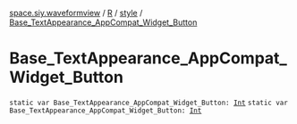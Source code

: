 [space.siy.waveformview](../../index.md) / [R](../index.md) / [style](index.md) / [Base_TextAppearance_AppCompat_Widget_Button](./-base_-text-appearance_-app-compat_-widget_-button.md)

# Base_TextAppearance_AppCompat_Widget_Button

`static var Base_TextAppearance_AppCompat_Widget_Button: `[`Int`](https://kotlinlang.org/api/latest/jvm/stdlib/kotlin/-int/index.html)
`static var Base_TextAppearance_AppCompat_Widget_Button: `[`Int`](https://kotlinlang.org/api/latest/jvm/stdlib/kotlin/-int/index.html)